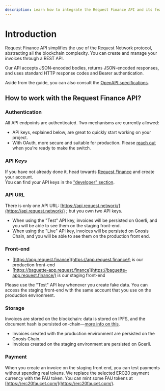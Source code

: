```yaml
---
description: Learn how to integrate the Request Finance API and its features.
---
```


# Introduction

Request Finance API simplifies the use of the Request Network protocol, abstracting all the blockchain complexity. You can create and manage your invoices through a REST API.

Our API accepts JSON-encoded bodies, returns JSON-encoded responses, and uses standard HTTP response codes and Bearer authentication.

Aside from the guide, you can also consult the [OpenAPI specifications](http://redocly.github.io/redoc/?url=https://api.request.network/spec/openapi.yml).

## How to work with the Request Finance API?

### Authentication

All API endpoints are authenticated. Two mechanisms are currently allowed:

* API keys, explained below, are great to quickly start working on your project.
* With OAuth, more secure and suitable for production. Please [reach out](https://www.request.finance/contact-us) when you're ready to make the switch.

### API Keys

If you have not already done it, head towards [Request Finance](https://app.request.finance) and create your account.\
You can find your API keys in the ["developer" section](https://app.request.finance/account/api-keys).

### API URL

There is only one API URL: [https://api.request.network/](https://api.request.network/) ; but you own two API keys.

* When using the "Test" API key, invoices will be persisted on Goerli, and you will be able to see them on the staging front-end.
* When using the "Live" API key, invoices will be persisted on Gnosis Chain, and you will be able to see them on the production front end.

### Front-end

* [https://app.request.finance](https://app.request.finance/) is our production front-end
* [https://baguette-app.request.finance](https://baguette-app.request.finance/) is our staging front-end

Please use the "Test" API key whenever you create fake data. You can access the staging front-end with the same account that you use on the production environment.

### Storage

Invoices are stored on the blockchain: data is stored on IPFS, and the document hash is persisted on-chain—[more info on this](https://docs.request.network/docs/guides/7-protocol/6-request-ipfs-network).

* Invoices created with the production environment are persisted on the Gnosis Chain.
* Invoices created on the staging environment are persisted on Goerli.

### Payment

When you create an invoice on the staging front end, you can test payments without spending real tokens. We replace the selected ERC20 payment currency with the FAU token. You can mint some FAU tokens at [https://erc20faucet.com/](https://erc20faucet.com/).
